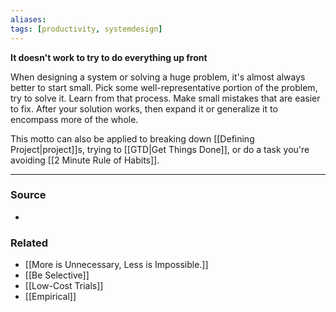 ```yaml
---
aliases: 
tags: [productivity, systemdesign]
---
```

**It doesn't work to try to do everything up front**

When designing a system or solving a huge problem, it's almost always better to start small. Pick some well-representative portion of the problem, try to solve it. Learn from that process. Make small mistakes that are easier to fix. After your solution works, then expand it or generalize it to encompass more of the whole.

This motto can also be applied to breaking down [[Defining Project|project]]s, trying to [[GTD|Get Things Done]], or do a task you're avoiding [[2 Minute Rule of Habits]].

---
### Source
- 

### Related
- [[More is Unnecessary, Less is Impossible.]]
- [[Be Selective]]
- [[Low-Cost Trials]]
- [[Empirical]]
 
